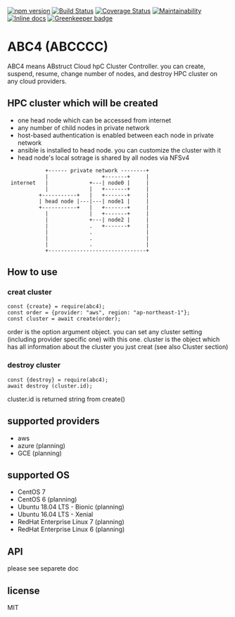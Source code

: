 [![npm version](https://badge.fury.io/js/abc4.svg)](https://badge.fury.io/js/abc4)
[![Build Status](https://travis-ci.org/so5/abc4.svg?branch=master)](https://travis-ci.org/so5/abc4)
[![Coverage Status](https://coveralls.io/repos/github/so5/abc4/badge.svg?branch=master)](https://coveralls.io/github/so5/abc4?branch=master)
[![Maintainability](https://api.codeclimate.com/v1/badges/908f9cdcd1d02ef90f06/maintainability)](https://codeclimate.com/github/so5/abc4/maintainability)
[![Inline docs](http://inch-ci.org/github/so5/abc4.svg?branch=master)](http://inch-ci.org/github/so5/abc4) [![Greenkeeper badge](https://badges.greenkeeper.io/so5/abc4.svg)](https://greenkeeper.io/)


# ABC4 (ABCCCC)
ABC4 means ABstruct Cloud hpC Cluster Controller.
you can create, suspend, resume, change number of nodes, and destroy HPC cluster on any cloud providers.


## HPC cluster which will be created
- one head node which can be accessed from internet
- any number of child nodes in private network
- host-based authentication is enabled between each node in private network
- ansible is installed to head node. you can customize the cluster with it
- head node's local sotrage is shared by all nodes via NFSv4

```
            +------ private network --------+
            |                 +-------+     |
 internet   |             +---| node0 |     |
            |             |   +-------+     |
          +-----------+   |   +-------+     |
          | head node |---|---| node1 |     |
          +-----------+   |   +-------+     |
            |             |   +-------+     |
            |             +---| node2 |     |
            |             .   +-------+     |
            |             .                 |
            |             .                 |
            |             .                 |
            +-------------------------------+
```

## How to use
### creat cluster

```
const {create} = require(abc4);
const order = {provider: "aws", region: "ap-northeast-1"};
const cluster = await create(order);
```

order is the option argument object. you can set any cluster setting (including provider specific one) with this one.
cluster is the object which has all information about the cluster you just creat (see also Cluster section)

### destroy cluster
```
const {destroy} = require(abc4);
await destroy (cluster.id);
```

cluster.id is returned string from create()

## supported providers
- aws
- azure (planning)
- GCE (planning)

## supported OS
- CentOS 7
- CentOS 6 (planning)
- Ubuntu 18.04 LTS - Bionic (planning)
- Ubuntu 16.04 LTS - Xenial
- RedHat Enterprise Linux 7 (planning)
- RedHat Enterprise Linux 6 (planning)


## API
please see separete doc


## license
MIT
